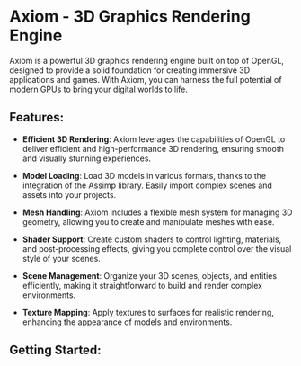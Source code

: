 # Axiom - 3D Graphics Rendering Engine

Axiom is a powerful 3D graphics rendering engine built on top of OpenGL, designed to provide a solid foundation for creating immersive 3D applications and games. With Axiom, you can harness the full potential of modern GPUs to bring your digital worlds to life.

## Features:

- **Efficient 3D Rendering**: Axiom leverages the capabilities of OpenGL to deliver efficient and high-performance 3D rendering, ensuring smooth and visually stunning experiences.

- **Model Loading**: Load 3D models in various formats, thanks to the integration of the Assimp library. Easily import complex scenes and assets into your projects.

- **Mesh Handling**: Axiom includes a flexible mesh system for managing 3D geometry, allowing you to create and manipulate meshes with ease.

- **Shader Support**: Create custom shaders to control lighting, materials, and post-processing effects, giving you complete control over the visual style of your scenes.

- **Scene Management**: Organize your 3D scenes, objects, and entities efficiently, making it straightforward to build and render complex environments.

- **Texture Mapping**: Apply textures to surfaces for realistic rendering, enhancing the appearance of models and environments.

## Getting Started:




